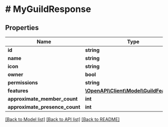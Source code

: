 # # MyGuildResponse

## Properties

Name | Type | Description | Notes
------------ | ------------- | ------------- | -------------
**id** | **string** |  |
**name** | **string** |  |
**icon** | **string** |  | [optional]
**owner** | **bool** |  |
**permissions** | **string** |  |
**features** | [**\OpenAPI\Client\Model\GuildFeatures[]**](GuildFeatures.md) |  |
**approximate_member_count** | **int** |  | [optional]
**approximate_presence_count** | **int** |  | [optional]

[[Back to Model list]](../../README.md#models) [[Back to API list]](../../README.md#endpoints) [[Back to README]](../../README.md)
